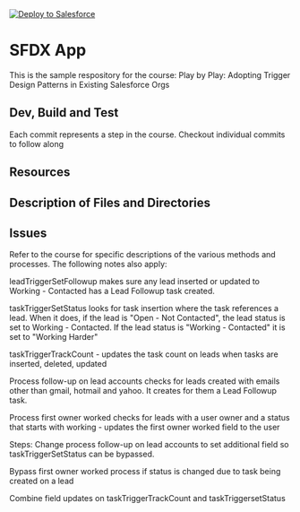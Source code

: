 <a href="https://githubsfdeploy.herokuapp.com?owner=ajayyearup&repo=Triggers-without-frameworks">
  <img alt="Deploy to Salesforce"
       src="https://raw.githubusercontent.com/afawcett/githubsfdeploy/master/src/main/webapp/resources/img/deploy.png">
</a>

# SFDX  App

This is the sample respository for the course:
Play by Play: Adopting Trigger Design Patterns in Existing Salesforce Orgs

## Dev, Build and Test

Each commit represents a step in the course. Checkout individual commits to follow along

## Resources


## Description of Files and Directories


## Issues

Refer to the course for specific descriptions of the various methods and processes. The following notes also apply:

leadTriggerSetFollowup makes sure any lead inserted or updated to Working - Contacted has a Lead Followup task created.

taskTriggerSetStatus looks for task insertion where the task references a lead. When it does, if the lead is "Open - Not Contacted", the lead status is set to Working - Contacted. If the lead status is "Working - Contacted" it is set to "Working Harder"

taskTriggerTrackCount - updates the task count on leads when tasks are inserted, deleted, updated 

Process follow-up on lead accounts checks for leads created with emails other than gmail, hotmail and yahoo. It creates for them a Lead Followup task.

Process first owner worked checks for leads with a user owner and a status that starts with working - updates the first owner worked field to the user

Steps:
Change process follow-up on lead accounts to set additional field so taskTriggerSetStatus can be bypassed.

Bypass first owner worked process if status is changed due to task being created on a lead

Combine field updates on taskTriggerTrackCount and taskTriggersetStatus

